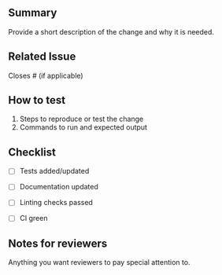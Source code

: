 <!-- Title: short, imperative mood -->


## Summary
Provide a short description of the change and why it is needed.


## Related Issue
Closes #<issue-number> (if applicable)


## How to test
1. Steps to reproduce or test the change
2. Commands to run and expected output


## Checklist
- [ ] Tests added/updated
- [ ] Documentation updated
- [ ] Linting checks passed
- [ ] CI green


## Notes for reviewers
Anything you want reviewers to pay special attention to.
